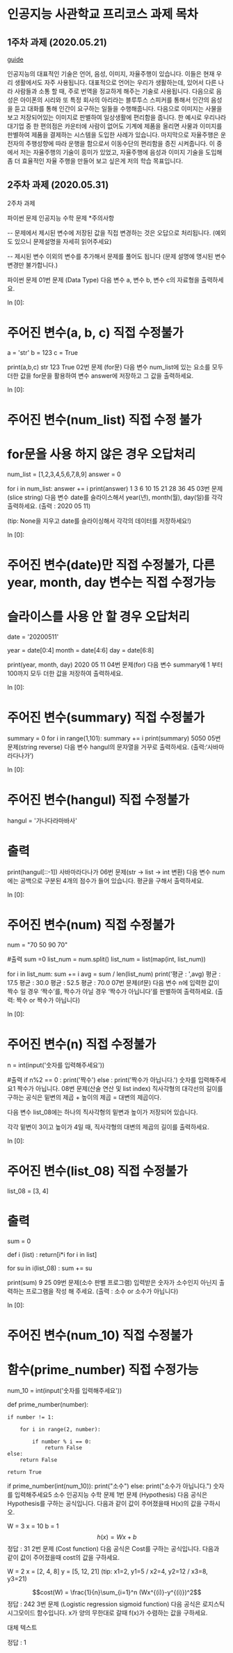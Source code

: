 # 인공지능 사관학교 프리코스 과제 목차

## 1주차 과제 (2020.05.21)
[guide](https://github.com/Jung-Changhyun/Jung/blob/master/1%EC%A3%BC%EC%B0%A8%EA%B3%BC%EC%A0%9C.ipynb)

인공지능의 대표적인 기술은 언어, 음성, 이미지, 자율주행이 있습니다. 이들은 현재 우리 생활에서도 자주 사용됩니다. 대표적으로 언어는 우리가 생활하는데, 있어서 다른 나라 사람들과 소통 할 때, 주로 번역을 정교하게 해주는 기술로 사용됩니다. 다음으로 음성은 아이폰의 시리와 또 특정 회사의 아리라는 블루투스 스피커를 통해서 인간의 음성을 듣고 대화를 통해 인간이 요구하는 일들을 수행해줍니다. 다음으로 이미지는 사물을 보고 저장되어있는 이미지로 판별하여 일상생활에 편리함을 줍니다. 한 예시로 우리나라 대기업 중 한 편의점은 카운터에 사람이 없어도 기계에 제품을 올리면 사물과 이미지를 판별하여 제품을 결제하는 시스템을 도입한 사례가 있습니다. 마지막으로 자율주행은 운전자의 주행성향에 따라 운행을 함으로서 이동수단의 편리함을 증진 시켜줍니다. 이 중에서 저는 자율주행의 기술이 흥미가 있었고, 자율주행에 음성과 이미지 기술을 도입해 좀 더 효율적인 자율 주행을 만들어 보고 싶은게 저의 학습 목표입니다.


## 2주차 과제 (2020.05.31)
2주차 과제
>

파이썬 문제
인공지능 수학 문제
*주의사항

-- 문제에서 제시된 변수에 저장된 값을 직접 변경하는 것은 오답으로 처리됩니다. (예외도 있으니 문제설명을 자세히 읽어주세요)

-- 제시된 변수 이외의 변수를 추가해서 문제를 풀어도 됩니다 (문제 설명에 명시된 변수 변경만 불가합니다.)

파이썬 문제
01번 문제 (Data Type)
다음 변수 a, 변수 b, 변수 c의 자료형을 출력하세요.

In [0]:
# 주어진 변수(a, b, c) 직접 수정불가
a = 'str'
b = 123
c = True


print(a,b,c)
str 123 True
02번 문제 (for문)
다음 변수 num_list에 있는 요소를 모두 더한 값을 for문을 활용하여 변수 answer에 저장하고 그 값을 출력하세요.

In [0]:
# 주어진 변수(num_list) 직접 수정 불가
# for문을 사용 하지 않은 경우 오답처리
num_list = [1,2,3,4,5,6,7,8,9]
answer = 0

for i in num_list:
  answer += i
  print(answer)
1
3
6
10
15
21
28
36
45
03번 문제 (slice string)
다음 변수 date를 슬라이스해서 year(년), month(월), day(일)를 각각 출력하세요. (출력 : 2020 05 11)

(tip: None을 지우고 date를 슬라이싱해서 각각의 데이터를 저장하세요!)

In [0]:
# 주어진 변수(date)만 직접 수정불가, 다른 year, month, day 변수는 직접 수정가능
# 슬라이스를 사용 안 할 경우 오답처리
date = '20200511'

year = date[0:4]
month = date[4:6]
day = date[6:8]

print(year, month, day)
2020 05 11
04번 문제(for)
다음 변수 summary에 1 부터 100까지 모두 더한 값을 저장하여 출력하세요.

In [0]:
# 주어진 변수(summary) 직접 수정불가
summary = 0
for i in range(1,101):
  summary += i
print(summary)
5050
05번 문제(string reverse)
다음 변수 hangul의 문자열을 거꾸로 출력하세요. (출력:‘사바마라다나가’)

In [0]:
# 주어진 변수(hangul) 직접 수정불가
hangul = '가나다라마바사'

# 출력
print(hangul[::-1])
사바마라다나가
06번 문제(str -> list -> int 변환)
다음 변수 num에는 공백으로 구분된 4개의 점수가 들어 있습니다. 평균을 구해서 출력하세요.

In [0]:
# 주어진 변수(num) 직접 수정불가
num = "70 50 90 70"

#출력
sum =0
list_num = num.split()
list_num = list(map(int, list_num))

for i in list_num:
  sum += i
  avg = sum / len(list_num)
  print('평균 : ',avg)
평균 :  17.5
평균 :  30.0
평균 :  52.5
평균 :  70.0
07번 문제(if문)
다음 변수 n에 입력한 값이 짝수 일 경우 ‘짝수’를, 짝수가 아닐 경우 ‘짝수가 아닙니다’를 판별하여 출력하세요. (출력: 짝수 or 짝수가 아닙니다)

In [0]:
# 주어진 변수(n) 직접 수정불가
n = int(input('숫자를 입력해주세요'))

#출력
if n%2 == 0 :
  print('짝수')
else :
  print('짝수가 아닙니다.')
숫자를 입력해주세요1
짝수가 아닙니다.
08번 문제(산술 연산 및 list index)
직사각형의 대각선의 길이를 구하는 공식은 밑변의 제곱 + 높이의 제곱 = 대변의 제곱이다.

다음 변수 list_08에는 하나의 직사각형의 밑변과 높이가 저장되어 있습니다.

각각 밑변이 3이고 높이가 4일 때, 직사각형의 대변의 제곱의 길이를 출력하세요.

In [0]:
# 주어진 변수(list_08) 직접 수정불가
list_08 = [3, 4]

# 출력
sum = 0

def i (list) :
  return[i*i for i in list]

for su in i(list_08) :
  sum += su

  print(sum)
9
25
09번 문제(소수 판별 프로그램)
입력받은 숫자가 소수인지 아닌지 출력하는 프로그램을 작성 해 주세요. (출력 : 소수 or 소수가 아닙니다)

In [0]:
# 주어진 변수(num_10) 직접 수정불가
# 함수(prime_number) 직접 수정가능

num_10 = int(input('숫자를 입력해주세요'))

def prime_number(number):

    if number != 1:                 
     
        for i in range(2, number):  
           
            if number % i == 0:     
                return False    
    else:                       
        return False            

    return True                 
  
if prime_number(int(num_10)):
    print("소수")
else:
    print("소수가 아닙니다.")
숫자를 입력해주세요5
소수
인공지능 수학 문제
1번 문제 (Hypothesis)
다음 공식은 Hypothesis를 구하는 공식입니다. 다음과 같이 값이 주어졌을때 H(x)의 값을 구하시오.

W = 3
x = 10
b = 1
$$h(x) = Wx + b$$
정답 : 31
2번 문제 (Cost function)
다음 공식은 Cost를 구하는 공식입니다. 다음과 같이 값이 주어졌을때 cost의 값을 구하세요.

W = 2
x = [2, 4, 8]
y = [5, 12, 21]
(tip: x1=2, y1=5 / x2=4, y2=12 / x3=8, y3=21)

$$cost(W) =  \frac{1}{n}\sum_{i=1}^n (Wx^{(i)}-y^{(i)})^2$$
정답 : 242
3번 문제 (Logistic regression sigmoid function)
다음 공식은 로지스틱 시그모이드 함수입니다. x가 양의 무한대로 갈때 f(x)가 수렴하는 값을 구하세요.

대체 텍스트

정답 : 1
